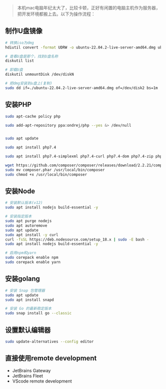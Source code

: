 > 本机mac电脑年纪太大了，比较卡顿，正好有闲置的电脑主机作为服务器，把开发环境都搬上去。以下为操作流程：

## 制作U盘镜像
```bash
# 转换iso为dmg
hdiutil convert -format UDRW -o ubuntu-22.04.2-live-server-amd64.dmg ubuntu-22.04.2-live-server-amd64.iso

# 查看U盘是那个，找到U盘名称
diskutil list

# 卸载U盘
diskutil unmountDisk /dev/diskN

# 把dmg安装到u盘上(复制)
sudo dd if=./ubuntu-22.04.2-live-server-amd64.dmg of=/dev/disk2 bs=1m
```

## 安装PHP
```bash
sudo apt-cache policy php

sudo add-apt-repository ppa:ondrej/php --yes &> /dev/null


sudo apt update

sudo apt install php7.4

sudo apt install php7.4-simplexml php7.4-curl php7.4-dom php7.4-zip php7.4-swoole  php7.4-redis -y

wget https://github.com/composer/composer/releases/download/2.2.21/composer.phar
sudo mv composer.phar /usr/local/bin/composer
sudo chmod +x /usr/local/bin/composer 
```

## 安装Node

```bash
# 安装默认版本(v12)
sudo apt install nodejs build-essential -y

# 安装指定版本
sudo apt purge nodejs
sudo apt autoremove 
sudo apt update
sudo apt install -y curl
curl -fsSL https://deb.nodesource.com/setup_18.x | sudo -E bash -
sudo apt install nodejs build-essential -y

# 启用npm和yarn
sudo corepack enable npm
sudo corepack enable yarn
```

## 安装golang
```bash
# 安装 Snap 包管理器
sudo apt update
sudo apt install snapd

# 安装 Go 的最新稳定版本
sudo snap install go --classic
```

## 设置默认编辑器

```bash
sudo update-alternatives --config editor
```

## 直接使用remote development

- JetBrains Gateway
- JetBrains Fleet
- VScode remote development
